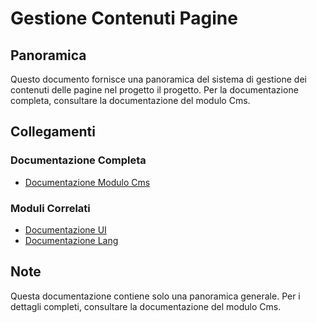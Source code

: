 # Gestione Contenuti Pagine

## Panoramica

Questo documento fornisce una panoramica del sistema di gestione dei contenuti delle pagine nel progetto il progetto. Per la documentazione completa, consultare la documentazione del modulo Cms.

## Collegamenti

### Documentazione Completa
- [Documentazione Modulo Cms](../laravel/Modules/Cms/docs/page-content-management.md)

### Moduli Correlati
- [Documentazione UI](../laravel/Modules/UI/docs/README.md)
- [Documentazione Lang](../laravel/Modules/Lang/docs/README.md)

## Note
Questa documentazione contiene solo una panoramica generale. Per i dettagli completi, consultare la documentazione del modulo Cms. 
